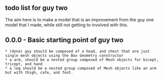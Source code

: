 ## todo list for guy two

The aim here is to make a model that is an improvement from the guy one model that I made, while still not getting to involved with this.

## 0.0.0 - Basic starting point of guy two
    * (done) guy should be composed of a head, and chest that are just single mesh objects using the Box Geometry constructor
    * a arm, should be a nested group composed of Mesh objects for bicept, tricept, and hand
    * a leg should be a nested group composed of Mesh objects like an arm but with thigh, cafe, and foot.